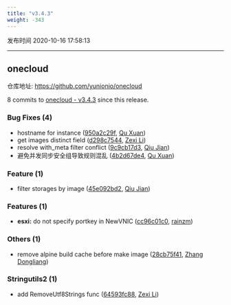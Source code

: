 ```yaml
---
title: "v3.4.3"
weight: -343
---
```


发布时间 2020-10-16 17:58:13

---
## onecloud

仓库地址: https://github.com/yunionio/onecloud

8 commits to [onecloud - v3.4.3] since this release.

### Bug Fixes (4)
- hostname for instance ([950a2c29f](https://github.com/yunionio/onecloud/commit/950a2c29fbbb8a0643c401b497936836fc880831), [Qu Xuan](mailto:quxuan@yunionyun.com))
- get images distinct field ([d298c7544](https://github.com/yunionio/onecloud/commit/d298c75448cb0de58ba21eecb851cec4f5346ef0), [Zexi Li](mailto:zexi.li@qq.com))
- resolve with_meta filter conflict ([9c9cb17d3](https://github.com/yunionio/onecloud/commit/9c9cb17d329db926b28e5a1106bc3c475a152cbb), [Qiu Jian](mailto:qiujian@yunionyun.com))
- 避免并发同步安全组导致规则混乱 ([4b2d67de4](https://github.com/yunionio/onecloud/commit/4b2d67de4238d56f62d4daf225c23720bf3e1f2a), [Qu Xuan](mailto:quxuan@yunionyun.com))

### Feature (1)
- filter storages by image ([45e092bd2](https://github.com/yunionio/onecloud/commit/45e092bd2db349dfebfb486bf4631bcdc7357689), [Qiu Jian](mailto:qiujian@yunionyun.com))

### Features (1)
- **esxi:** do not specify portkey in NewVNIC ([cc96c01c0](https://github.com/yunionio/onecloud/commit/cc96c01c00c34d3dc3c7c060e770bd40133b2dc0), [rainzm](mailto:mjoycarry@gmail.com))

### Others (1)
- remove alpine build cache before make image ([28cb75f41](https://github.com/yunionio/onecloud/commit/28cb75f41b87d054e09d5f5868df1942845389ce), [Zhang Dongliang](mailto:zhangdongliang@yunion.cn))

### Stringutils2 (1)
- add RemoveUtf8Strings func ([64593fc88](https://github.com/yunionio/onecloud/commit/64593fc882b076773720e4e605b75e8011933296), [Zexi Li](mailto:zexi.li@qq.com))

[onecloud - v3.4.3]: https://github.com/yunionio/onecloud/compare/v3.4.2...v3.4.3
